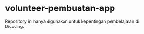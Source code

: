 # volunteer-pembuatan-app
Repository ini hanya digunakan untuk kepentingan pembelajaran di Dicoding.
